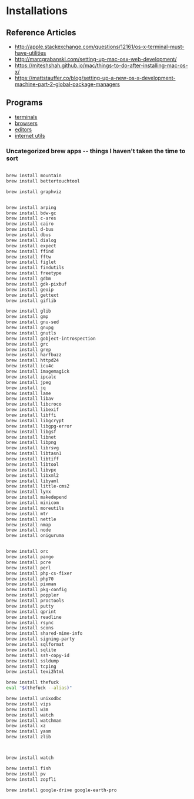 # Installations

## Reference Articles

- <http://apple.stackexchange.com/questions/12161/os-x-terminal-must-have-utilities>
- <http://marcgrabanski.com/setting-up-mac-osx-web-development/>
- <https://miteshshah.github.io/mac/things-to-do-after-installing-mac-os-x/>
- <https://mattstauffer.co/blog/setting-up-a-new-os-x-development-machine-part-2-global-package-managers>

## Programs

- [terminals](./terminals.md)
- [browsers](./browsers.md)
- [editors](./editors.md)
- [internet utils](./internet.md)

### Uncategorized brew apps -- things I haven't taken the time to sort

```bash

brew install mountain
brew install bettertouchtool

brew install graphviz


brew install arping
brew install bdw-gc
brew install c-ares
brew install cairo
brew install d-bus
brew install dbus
brew install dialog
brew install expect
brew install ffind
brew install fftw
brew install figlet
brew install findutils
brew install freetype
brew install gdbm
brew install gdk-pixbuf
brew install geoip
brew install gettext
brew install giflib

brew install glib
brew install gmp
brew install gnu-sed
brew install gnupg
brew install gnutls
brew install gobject-introspection
brew install grc
brew install grep
brew install harfbuzz
brew install httpd24
brew install icu4c
brew install imagemagick
brew install ipcalc
brew install jpeg
brew install jq
brew install lame
brew install libav
brew install libcroco
brew install libexif
brew install libffi
brew install libgcrypt
brew install libgpg-error
brew install libgsf
brew install libnet
brew install libpng
brew install librsvg
brew install libtasn1
brew install libtiff
brew install libtool
brew install libvpx
brew install libxml2
brew install libyaml
brew install little-cms2
brew install lynx
brew install makedepend
brew install minicom
brew install moreutils
brew install mtr
brew install nettle
brew install nmap
brew install node
brew install oniguruma


brew install orc
brew install pango
brew install pcre
brew install perl
brew install php-cs-fixer
brew install php70
brew install pixman
brew install pkg-config
brew install poppler
brew install proctools
brew install putty
brew install qprint
brew install readline
brew install rsync
brew install scons
brew install shared-mime-info
brew install signing-party
brew install sqlformat
brew install sqlite
brew install ssh-copy-id
brew install ssldump
brew install tcping
brew install texi2html

brew install thefuck
eval "$(thefuck --alias)"

brew install unixodbc
brew install vips
brew install w3m
brew install watch
brew install watchman
brew install xz
brew install yasm
brew install zlib



brew install watch

brew install fish
brew install pv
brew install zopfli
```

```bash
brew install google-drive google-earth-pro
```
